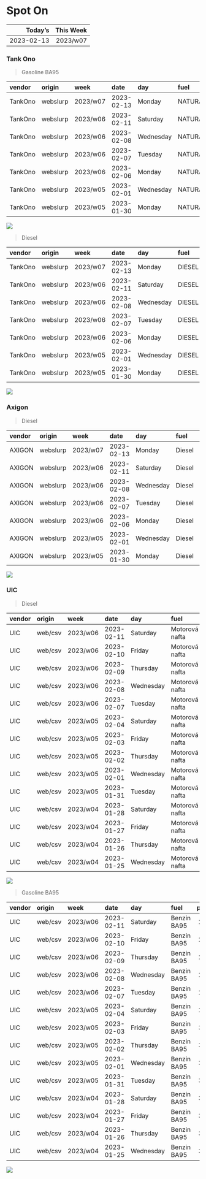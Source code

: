 Spot On
================

|    Today’s | This Week |
|-----------:|----------:|
| 2023-02-13 |  2023/w07 |

### Tank Ono

> Gasoline BA95

| vendor  | origin   | week     | date       | day       | fuel      | price | PriceVAT |
|:--------|:---------|:---------|:-----------|:----------|:----------|------:|---------:|
| TankOno | webslurp | 2023/w07 | 2023-02-13 | Monday    | NATURAL95 | 29.67 |     35.9 |
| TankOno | webslurp | 2023/w06 | 2023-02-11 | Saturday  | NATURAL95 | 29.67 |     35.9 |
| TankOno | webslurp | 2023/w06 | 2023-02-08 | Wednesday | NATURAL95 | 29.67 |     35.9 |
| TankOno | webslurp | 2023/w06 | 2023-02-07 | Tuesday   | NATURAL95 | 29.67 |     35.9 |
| TankOno | webslurp | 2023/w06 | 2023-02-06 | Monday    | NATURAL95 | 30.17 |     36.5 |
| TankOno | webslurp | 2023/w05 | 2023-02-01 | Wednesday | NATURAL95 | 30.17 |     36.5 |
| TankOno | webslurp | 2023/w05 | 2023-01-30 | Monday    | NATURAL95 | 30.17 |     36.5 |

<img src="SpotOn_files/figure-gfm/tono-ba95-1.png" style="display: block; margin: auto auto auto 0;" />

> Diesel

| vendor  | origin   | week     | date       | day       | fuel   | price | PriceVAT |
|:--------|:---------|:---------|:-----------|:----------|:-------|------:|---------:|
| TankOno | webslurp | 2023/w07 | 2023-02-13 | Monday    | DIESEL | 28.02 |     33.9 |
| TankOno | webslurp | 2023/w06 | 2023-02-11 | Saturday  | DIESEL | 28.02 |     33.9 |
| TankOno | webslurp | 2023/w06 | 2023-02-08 | Wednesday | DIESEL | 28.02 |     33.9 |
| TankOno | webslurp | 2023/w06 | 2023-02-07 | Tuesday   | DIESEL | 28.02 |     33.9 |
| TankOno | webslurp | 2023/w06 | 2023-02-06 | Monday    | DIESEL | 29.34 |     35.5 |
| TankOno | webslurp | 2023/w05 | 2023-02-01 | Wednesday | DIESEL | 29.67 |     35.9 |
| TankOno | webslurp | 2023/w05 | 2023-01-30 | Monday    | DIESEL | 29.67 |     35.9 |

<img src="SpotOn_files/figure-gfm/tono-diesel-1.png" style="display: block; margin: auto auto auto 0;" />

### Axigon

> Diesel

| vendor | origin   | week     | date       | day       | fuel   | price | PriceVAT |
|:-------|:---------|:---------|:-----------|:----------|:-------|------:|---------:|
| AXIGON | webslurp | 2023/w07 | 2023-02-13 | Monday    | Diesel |  29.7 |     36.0 |
| AXIGON | webslurp | 2023/w06 | 2023-02-11 | Saturday  | Diesel |  29.7 |     36.0 |
| AXIGON | webslurp | 2023/w06 | 2023-02-08 | Wednesday | Diesel |  29.7 |     36.0 |
| AXIGON | webslurp | 2023/w06 | 2023-02-07 | Tuesday   | Diesel |  29.7 |     36.0 |
| AXIGON | webslurp | 2023/w06 | 2023-02-06 | Monday    | Diesel |  29.7 |     36.0 |
| AXIGON | webslurp | 2023/w05 | 2023-02-01 | Wednesday | Diesel |  30.8 |     37.3 |
| AXIGON | webslurp | 2023/w05 | 2023-01-30 | Monday    | Diesel |  31.0 |     37.5 |

<img src="SpotOn_files/figure-gfm/axigon-diesel-1.png" style="display: block; margin: auto auto auto 0;" />

### UIC

> Diesel

| vendor | origin  | week     | date       | day       | fuel           | price | priceVAT |
|:-------|:--------|:---------|:-----------|:----------|:---------------|------:|---------:|
| UIC    | web/csv | 2023/w06 | 2023-02-11 | Saturday  | Motorová nafta |  27.5 |     33.3 |
| UIC    | web/csv | 2023/w06 | 2023-02-10 | Friday    | Motorová nafta |  27.6 |     33.4 |
| UIC    | web/csv | 2023/w06 | 2023-02-09 | Thursday  | Motorová nafta |  27.7 |     33.5 |
| UIC    | web/csv | 2023/w06 | 2023-02-08 | Wednesday | Motorová nafta |  27.7 |     33.5 |
| UIC    | web/csv | 2023/w06 | 2023-02-07 | Tuesday   | Motorová nafta |  27.3 |     33.0 |
| UIC    | web/csv | 2023/w05 | 2023-02-04 | Saturday  | Motorová nafta |  27.6 |     33.4 |
| UIC    | web/csv | 2023/w05 | 2023-02-03 | Friday    | Motorová nafta |  27.8 |     33.6 |
| UIC    | web/csv | 2023/w05 | 2023-02-02 | Thursday  | Motorová nafta |  28.3 |     34.2 |
| UIC    | web/csv | 2023/w05 | 2023-02-01 | Wednesday | Motorová nafta |  28.7 |     34.7 |
| UIC    | web/csv | 2023/w05 | 2023-01-31 | Tuesday   | Motorová nafta |  29.3 |     35.5 |
| UIC    | web/csv | 2023/w04 | 2023-01-28 | Saturday  | Motorová nafta |  29.3 |     35.5 |
| UIC    | web/csv | 2023/w04 | 2023-01-27 | Friday    | Motorová nafta |  29.5 |     35.7 |
| UIC    | web/csv | 2023/w04 | 2023-01-26 | Thursday  | Motorová nafta |  29.8 |     36.1 |
| UIC    | web/csv | 2023/w04 | 2023-01-25 | Wednesday | Motorová nafta |  29.9 |     36.2 |

<img src="SpotOn_files/figure-gfm/uic-diesel-1.png" style="display: block; margin: auto auto auto 0;" />

> Gasoline BA95

| vendor | origin  | week     | date       | day       | fuel        | price | priceVAT |
|:-------|:--------|:---------|:-----------|:----------|:------------|------:|---------:|
| UIC    | web/csv | 2023/w06 | 2023-02-11 | Saturday  | Benzin BA95 |  29.7 |     35.9 |
| UIC    | web/csv | 2023/w06 | 2023-02-10 | Friday    | Benzin BA95 |  29.8 |     36.1 |
| UIC    | web/csv | 2023/w06 | 2023-02-09 | Thursday  | Benzin BA95 |  29.8 |     36.1 |
| UIC    | web/csv | 2023/w06 | 2023-02-08 | Wednesday | Benzin BA95 |  29.7 |     35.9 |
| UIC    | web/csv | 2023/w06 | 2023-02-07 | Tuesday   | Benzin BA95 |  29.5 |     35.7 |
| UIC    | web/csv | 2023/w05 | 2023-02-04 | Saturday  | Benzin BA95 |  29.6 |     35.8 |
| UIC    | web/csv | 2023/w05 | 2023-02-03 | Friday    | Benzin BA95 |  30.0 |     36.3 |
| UIC    | web/csv | 2023/w05 | 2023-02-02 | Thursday  | Benzin BA95 |  30.5 |     36.9 |
| UIC    | web/csv | 2023/w05 | 2023-02-01 | Wednesday | Benzin BA95 |  30.7 |     37.1 |
| UIC    | web/csv | 2023/w05 | 2023-01-31 | Tuesday   | Benzin BA95 |  30.8 |     37.3 |
| UIC    | web/csv | 2023/w04 | 2023-01-28 | Saturday  | Benzin BA95 |  30.9 |     37.4 |
| UIC    | web/csv | 2023/w04 | 2023-01-27 | Friday    | Benzin BA95 |  30.9 |     37.4 |
| UIC    | web/csv | 2023/w04 | 2023-01-26 | Thursday  | Benzin BA95 |  30.7 |     37.1 |
| UIC    | web/csv | 2023/w04 | 2023-01-25 | Wednesday | Benzin BA95 |  30.6 |     37.0 |

<img src="SpotOn_files/figure-gfm/uic-ba95-1.png" style="display: block; margin: auto auto auto 0;" />
